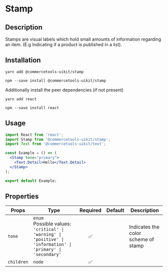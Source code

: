 <!-- THIS IS AN AUTOGENERATED FILE. DO NOT EDIT THIS FILE DIRECTLY. -->
<!-- This file is created by the `yarn generate-readme` script. -->

# Stamp

## Description

Stamps are visual labels which hold small amounts of information regarding an item. (E.g Indicating if a product is published in a list).

## Installation

```
yarn add @commercetools-uikit/stamp
```

```
npm --save install @commercetools-uikit/stamp
```

Additionally install the peer dependencies (if not present)

```
yarn add react
```

```
npm --save install react
```

## Usage

```jsx
import React from 'react';
import Stamp from '@commercetools-uikit/stamp';
import Text from '@commercetools-uikit/text';

const Example = () => (
  <Stamp tone="primary">
    <Text.Detail>Hello</Text.Detail>
  </Stamp>
);

export default Example;
```

## Properties

| Props      | Type                                                                                                               | Required | Default | Description                         |
| ---------- | ------------------------------------------------------------------------------------------------------------------ | :------: | ------- | ----------------------------------- |
| `tone`     | `enum`<br>Possible values:<br>`'critical' \| 'warning' \| 'positive' \| 'information' \| 'primary' \| 'secondary'` |    ✅    |         | Indicates the color scheme of stamp |
| `children` | `node`                                                                                                             |    ✅    |         |                                     |
